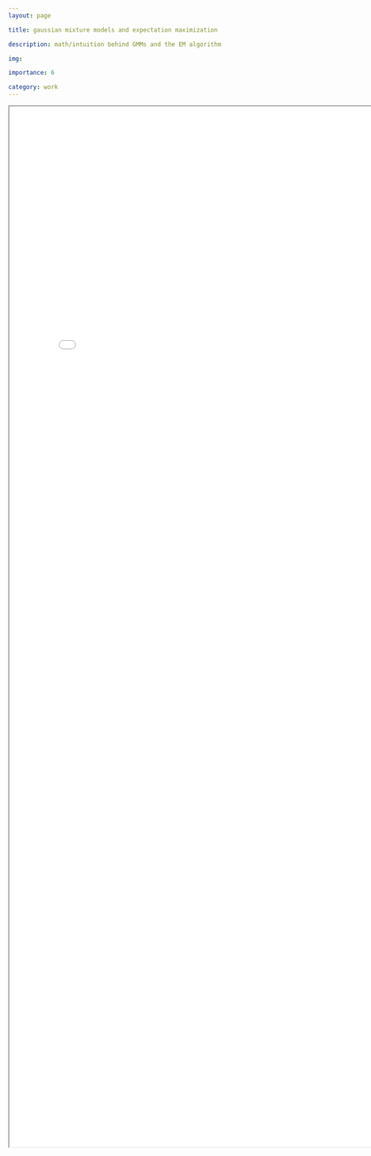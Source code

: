 ```yaml
---
layout: page

title: gaussian mixture models and expectation maximization 

description: math/intuition behind GMMs and the EM algorithm

img: 

importance: 6

category: work
---
```


<iframe src="/assets/gmm.pdf" width="800px" height="2100px" />